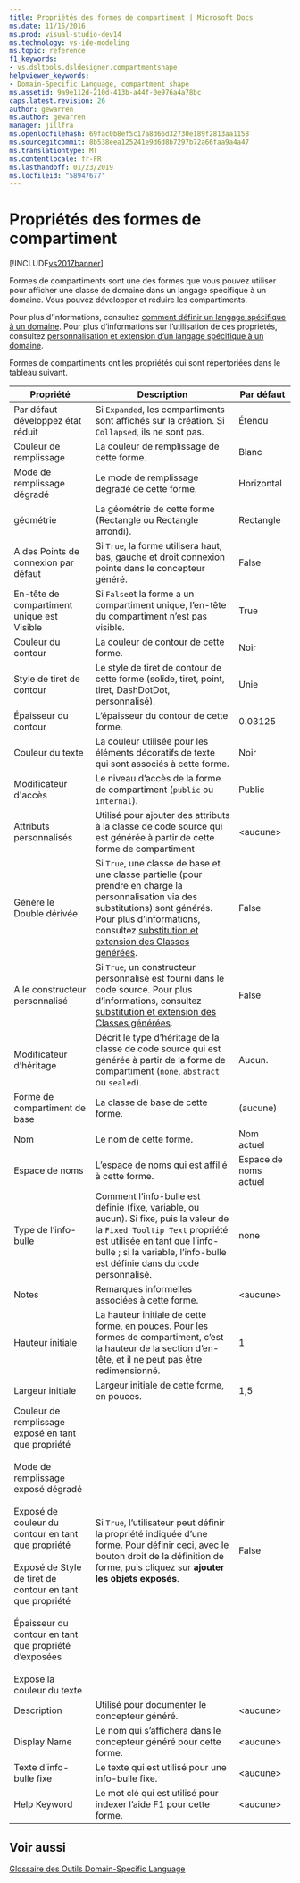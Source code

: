 ```yaml
---
title: Propriétés des formes de compartiment | Microsoft Docs
ms.date: 11/15/2016
ms.prod: visual-studio-dev14
ms.technology: vs-ide-modeling
ms.topic: reference
f1_keywords:
- vs.dsltools.dsldesigner.compartmentshape
helpviewer_keywords:
- Domain-Specific Language, compartment shape
ms.assetid: 9a9e112d-210d-413b-a44f-0e976a4a78bc
caps.latest.revision: 26
author: gewarren
ms.author: gewarren
manager: jillfra
ms.openlocfilehash: 69fac0b8ef5c17a8d66d32730e189f2813aa1158
ms.sourcegitcommit: 8b538eea125241e9d6d8b7297b72a66faa9a4a47
ms.translationtype: MT
ms.contentlocale: fr-FR
ms.lasthandoff: 01/23/2019
ms.locfileid: "58947677"
---
```

# <a name="properties-of-compartment-shapes"></a>Propriétés des formes de compartiment
[!INCLUDE[vs2017banner](../includes/vs2017banner.md)]

Formes de compartiments sont une des formes que vous pouvez utiliser pour afficher une classe de domaine dans un langage spécifique à un domaine. Vous pouvez développer et réduire les compartiments.  
  
 Pour plus d’informations, consultez [comment définir un langage spécifique à un domaine](../modeling/how-to-define-a-domain-specific-language.md). Pour plus d’informations sur l’utilisation de ces propriétés, consultez [personnalisation et extension d’un langage spécifique à un domaine](../modeling/customizing-and-extending-a-domain-specific-language.md).  
  
 Formes de compartiments ont les propriétés qui sont répertoriées dans le tableau suivant.  
  
|Propriété|Description|Par défaut|  
|--------------|-----------------|-------------|  
|Par défaut développez état réduit|Si `Expanded`, les compartiments sont affichés sur la création. Si `Collapsed`, ils ne sont pas.|Étendu|  
|Couleur de remplissage|La couleur de remplissage de cette forme.|Blanc|  
|Mode de remplissage dégradé|Le mode de remplissage dégradé de cette forme.|Horizontal|  
|géométrie|La géométrie de cette forme (Rectangle ou Rectangle arrondi).|Rectangle|  
|A des Points de connexion par défaut|Si `True`, la forme utilisera haut, bas, gauche et droit connexion pointe dans le concepteur généré.|False|  
|En-tête de compartiment unique est Visible|Si `False`et la forme a un compartiment unique, l’en-tête du compartiment n’est pas visible.|True|  
|Couleur du contour|La couleur de contour de cette forme.|Noir|  
|Style de tiret de contour|Le style de tiret de contour de cette forme (solide, tiret, point, tiret, DashDotDot, personnalisé).|Unie|  
|Épaisseur du contour|L’épaisseur du contour de cette forme.|0.03125|  
|Couleur du texte|La couleur utilisée pour les éléments décoratifs de texte qui sont associés à cette forme.|Noir|  
|Modificateur d'accès|Le niveau d’accès de la forme de compartiment (`public` ou `internal`).|Public|  
|Attributs personnalisés|Utilisé pour ajouter des attributs à la classe de code source qui est générée à partir de cette forme de compartiment|\<aucune>|  
|Génère le Double dérivée|Si `True`, une classe de base et une classe partielle (pour prendre en charge la personnalisation via des substitutions) sont générés. Pour plus d’informations, consultez [substitution et extension des Classes générées](../modeling/overriding-and-extending-the-generated-classes.md).|False|  
|A le constructeur personnalisé|Si `True`, un constructeur personnalisé est fourni dans le code source. Pour plus d’informations, consultez [substitution et extension des Classes générées](../modeling/overriding-and-extending-the-generated-classes.md).|False|  
|Modificateur d’héritage|Décrit le type d’héritage de la classe de code source qui est générée à partir de la forme de compartiment (`none`, `abstract` ou `sealed`).|Aucun.|  
|Forme de compartiment de base|La classe de base de cette forme.|(aucune)|  
|Nom|Le nom de cette forme.|Nom actuel|  
|Espace de noms|L’espace de noms qui est affilié à cette forme.|Espace de noms actuel|  
|Type de l’info-bulle|Comment l’info-bulle est définie (fixe, variable, ou aucun). Si fixe, puis la valeur de la `Fixed Tooltip Text` propriété est utilisée en tant que l’info-bulle ; si la variable, l’info-bulle est définie dans du code personnalisé.|none|  
|Notes|Remarques informelles associées à cette forme.|\<aucune>|  
|Hauteur initiale|La hauteur initiale de cette forme, en pouces. Pour les formes de compartiment, c’est la hauteur de la section d’en-tête, et il ne peut pas être redimensionné.|1|  
|Largeur initiale|Largeur initiale de cette forme, en pouces.|1,5|  
|Couleur de remplissage exposé en tant que propriété<br /><br /> Mode de remplissage exposé dégradé<br /><br /> Exposé de couleur du contour en tant que propriété<br /><br /> Exposé de Style de tiret de contour en tant que propriété<br /><br /> Épaisseur du contour en tant que propriété d’exposées<br /><br /> Expose la couleur du texte|Si `True`, l’utilisateur peut définir la propriété indiquée d’une forme. Pour définir ceci, avec le bouton droit de la définition de forme, puis cliquez sur **ajouter les objets exposés**.|False|  
|Description|Utilisé pour documenter le concepteur généré.|\<aucune>|  
|Display Name|Le nom qui s’affichera dans le concepteur généré pour cette forme.|\<aucune>|  
|Texte d’info-bulle fixe|Le texte qui est utilisé pour une info-bulle fixe.|\<aucune>|  
|Help Keyword|Le mot clé qui est utilisé pour indexer l’aide F1 pour cette forme.|\<aucune>|  
  
## <a name="see-also"></a>Voir aussi  
 [Glossaire des Outils Domain-Specific Language](http://msdn.microsoft.com/ca5e84cb-a315-465c-be24-76aa3df276aa)
